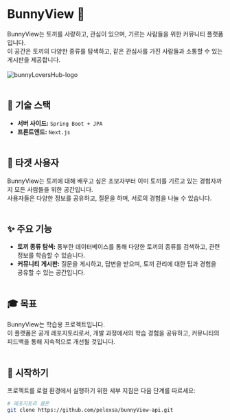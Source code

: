 # BunnyView 🐰
BunnyView는 토끼를 사랑하고, 관심이 있으며, 기르는 사람들을 위한 커뮤니티 플랫폼입니다.<br>
이 공간은 토끼의 다양한 종류를 탐색하고, 같은 관심사를 가진 사람들과 소통할 수 있는 게시판을 제공합니다.<br><br>
![bunnyLoversHub-logo](https://github.com/pelexsa/bunnyLoversHub-api/assets/62424600/83a8b172-c63f-4eb2-a29a-3faef0afe7be)<br><br>

## 🚀 기술 스택
- **서버 사이드:** `Spring Boot + JPA`
- **프론트엔드:** `Next.js`
<br><br>

## 🎯 타겟 사용자
BunnyView는 토끼에 대해 배우고 싶은 초보자부터 이미 토끼를 기르고 있는 경험자까지 모든 사람들을 위한 공간입니다.<br>
사용자들은 다양한 정보를 공유하고, 질문을 하며, 서로의 경험을 나눌 수 있습니다.
<br><br>

## ✨ 주요 기능
- **토끼 종류 탐색:** 풍부한 데이터베이스를 통해 다양한 토끼의 종류를 검색하고, 관련 정보를 학습할 수 있습니다.
- **커뮤니티 게시판:** 질문을 게시하고, 답변을 받으며, 토끼 관리에 대한 팁과 경험을 공유할 수 있는 공간입니다.
<br><br>

## 🎓 목표
BunnyView는 학습용 프로젝트입니다.<br>
이 플랫폼은 공개 레포지토리로서, 개발 과정에서의 학습 경험을 공유하고, 커뮤니티의 피드백을 통해 지속적으로 개선될 것입니다.
<br><br>

## 🏁 시작하기
프로젝트를 로컬 환경에서 실행하기 위한 세부 지침은 다음 단계를 따르세요:

```bash
# 레포지토리 클론
git clone https://github.com/pelexsa/bunnyView-api.git
